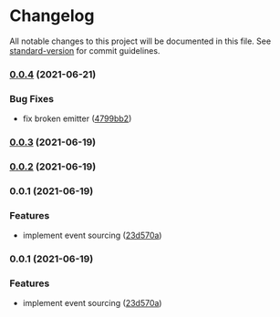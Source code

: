 # Changelog

All notable changes to this project will be documented in this file. See [standard-version](https://github.com/conventional-changelog/standard-version) for commit guidelines.

### [0.0.4](https://github.com/pdmlab/sourced-ts/compare/v0.0.3...v0.0.4) (2021-06-21)


### Bug Fixes

* fix broken emitter ([4799bb2](https://github.com/pdmlab/sourced-ts/commit/4799bb24985beb6e122f807cf4e8c5a15fe31a07))

### [0.0.3](https://github.com/pdmlab/sourced-ts/compare/v0.0.2...v0.0.3) (2021-06-19)

### [0.0.2](https://github.com/pdmlab/sourced-ts/compare/v0.0.1...v0.0.2) (2021-06-19)

### 0.0.1 (2021-06-19)


### Features

* implement event sourcing ([23d570a](https://github.com/pdmlab/sourced-ts/commit/23d570ac5e8f2667f9f2a047921c4a7f5c295253))

### 0.0.1 (2021-06-19)


### Features

* implement event sourcing ([23d570a](https://github.com/pdmlab/sourced-ts/commit/23d570ac5e8f2667f9f2a047921c4a7f5c295253))
